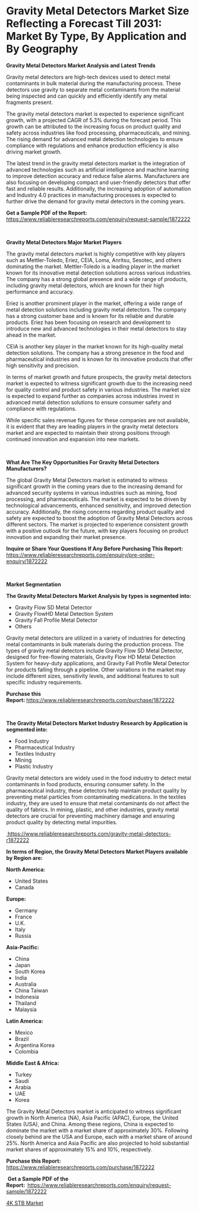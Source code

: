 <p><h1>Gravity Metal Detectors Market Size Reflecting a Forecast Till 2031: Market By Type, By Application and By Geography</h1></p><p><strong>Gravity Metal Detectors Market Analysis and Latest Trends</strong></p>
<p><p>Gravity metal detectors are high-tech devices used to detect metal contaminants in bulk material during the manufacturing process. These detectors use gravity to separate metal contaminants from the material being inspected and can quickly and efficiently identify any metal fragments present.</p><p>The gravity metal detectors market is expected to experience significant growth, with a projected CAGR of 5.3% during the forecast period. This growth can be attributed to the increasing focus on product quality and safety across industries like food processing, pharmaceuticals, and mining. The rising demand for advanced metal detection technologies to ensure compliance with regulations and enhance production efficiency is also driving market growth.</p><p>The latest trend in the gravity metal detectors market is the integration of advanced technologies such as artificial intelligence and machine learning to improve detection accuracy and reduce false alarms. Manufacturers are also focusing on developing compact and user-friendly detectors that offer fast and reliable results. Additionally, the increasing adoption of automation and Industry 4.0 practices in manufacturing processes is expected to further drive the demand for gravity metal detectors in the coming years.</p></p>
<p><strong>Get a Sample PDF of the Report:&nbsp;</strong> <a href="https://www.reliableresearchreports.com/enquiry/request-sample/1872222">https://www.reliableresearchreports.com/enquiry/request-sample/1872222</a></p>
<p>&nbsp;</p>
<p><strong>Gravity Metal Detectors Major Market Players</strong></p>
<p><p>The gravity metal detectors market is highly competitive with key players such as Mettler-Toledo, Eriez, CEIA, Loma, Anritsu, Sesotec, and others dominating the market. Mettler-Toledo is a leading player in the market known for its innovative metal detection solutions across various industries. The company has a strong global presence and a wide range of products, including gravity metal detectors, which are known for their high performance and accuracy.</p><p>Eriez is another prominent player in the market, offering a wide range of metal detection solutions including gravity metal detectors. The company has a strong customer base and is known for its reliable and durable products. Eriez has been focusing on research and development to introduce new and advanced technologies in their metal detectors to stay ahead in the market.</p><p>CEIA is another key player in the market known for its high-quality metal detection solutions. The company has a strong presence in the food and pharmaceutical industries and is known for its innovative products that offer high sensitivity and precision.</p><p>In terms of market growth and future prospects, the gravity metal detectors market is expected to witness significant growth due to the increasing need for quality control and product safety in various industries. The market size is expected to expand further as companies across industries invest in advanced metal detection solutions to ensure consumer safety and compliance with regulations.</p><p>While specific sales revenue figures for these companies are not available, it is evident that they are leading players in the gravity metal detectors market and are expected to maintain their strong positions through continued innovation and expansion into new markets.</p></p>
<p>&nbsp;</p>
<p><strong>What Are The Key Opportunities For Gravity Metal Detectors Manufacturers?</strong></p>
<p><p>The global Gravity Metal Detectors market is estimated to witness significant growth in the coming years due to the increasing demand for advanced security systems in various industries such as mining, food processing, and pharmaceuticals. The market is expected to be driven by technological advancements, enhanced sensitivity, and improved detection accuracy. Additionally, the rising concerns regarding product quality and safety are expected to boost the adoption of Gravity Metal Detectors across different sectors. The market is projected to experience consistent growth with a positive outlook for the future, with key players focusing on product innovation and expanding their market presence.</p></p>
<p><strong>Inquire or Share Your Questions If Any Before Purchasing This Report:</strong> <a href="https://www.reliableresearchreports.com/enquiry/pre-order-enquiry/1872222">https://www.reliableresearchreports.com/enquiry/pre-order-enquiry/1872222</a></p>
<p>&nbsp;</p>
<p><strong>Market Segmentation</strong></p>
<p><strong>The Gravity Metal Detectors Market Analysis by types is segmented into:</strong></p>
<p><ul><li>Gravity Flow SD Metal Detector</li><li>Gravity FlowHD Metal Detection System</li><li>Gravity Fall Profile Metal Detector</li><li>Others</li></ul></p>
<p><p>Gravity metal detectors are utilized in a variety of industries for detecting metal contaminants in bulk materials during the production process. The types of gravity metal detectors include Gravity Flow SD Metal Detector, designed for free-flowing materials, Gravity Flow HD Metal Detection System for heavy-duty applications, and Gravity Fall Profile Metal Detector for products falling through a pipeline. Other variations in the market may include different sizes, sensitivity levels, and additional features to suit specific industry requirements.</p></p>
<p><strong>Purchase this Report:&nbsp;</strong><a href="https://www.reliableresearchreports.com/purchase/1872222">https://www.reliableresearchreports.com/purchase/1872222</a></p>
<p>&nbsp;</p>
<p><strong>The Gravity Metal Detectors Market Industry Research by Application is segmented into:</strong></p>
<p><ul><li>Food Industry</li><li>Pharmaceutical Industry</li><li>Textiles Industry</li><li>Mining</li><li>Plastic Industry</li></ul></p>
<p><p>Gravity metal detectors are widely used in the food industry to detect metal contaminants in food products, ensuring consumer safety. In the pharmaceutical industry, these detectors help maintain product quality by preventing metal particles from contaminating medications. In the textiles industry, they are used to ensure that metal contaminants do not affect the quality of fabrics. In mining, plastic, and other industries, gravity metal detectors are crucial for preventing machinery damage and ensuring product quality by detecting metal impurities.</p></p>
<p><a href="https://www.reliableresearchreports.com/gravity-metal-detectors-r1872222">&nbsp;https://www.reliableresearchreports.com/gravity-metal-detectors-r1872222</a></p>
<p><strong>In terms of Region, the Gravity Metal Detectors Market Players available by Region are:</strong></p>
<p>
    <p> <strong> North America: </strong>
        <ul>
            <li>United States</li>
            <li>Canada</li>
        </ul>
        </p> 
    <p> <strong> Europe: </strong>
        <ul>
            <li>Germany</li>
            <li>France</li>
            <li>U.K.</li>
            <li>Italy</li>
            <li>Russia</li>
        </ul>
        </p> 
    <p> <strong> Asia-Pacific: </strong>
        <ul>
            <li>China</li>
            <li>Japan</li>
            <li>South Korea</li>
            <li>India</li>
            <li>Australia</li>
            <li>China Taiwan</li>
            <li>Indonesia</li>
            <li>Thailand</li>
            <li>Malaysia</li>
        </ul>
        </p> 
    <p> <strong> Latin America: </strong>
        <ul>
            <li>Mexico</li>
            <li>Brazil</li>
            <li>Argentina Korea</li>
            <li>Colombia</li>
        </ul>
        </p> 
    <p> <strong> Middle East & Africa: </strong>
        <ul>
            <li>Turkey</li>
            <li>Saudi</li>
            <li>Arabia</li>
            <li>UAE</li>
            <li>Korea</li>
        </ul>
    </p>
    </p>
<p><p>The Gravity Metal Detectors market is anticipated to witness significant growth in North America (NA), Asia Pacific (APAC), Europe, the United States (USA), and China. Among these regions, China is expected to dominate the market with a market share of approximately 30%. Following closely behind are the USA and Europe, each with a market share of around 25%. North America and Asia Pacific are also projected to hold substantial market shares of approximately 15% and 10%, respectively.</p></p>
<p><strong>Purchase this Report: </strong><a href="https://www.reliableresearchreports.com/purchase/1872222">https://www.reliableresearchreports.com/purchase/1872222</a></p>
<p>&nbsp;<strong>Get a Sample PDF of the Report:&nbsp;&nbsp;</strong><a href="https://www.reliableresearchreports.com/enquiry/request-sample/1872222">https://www.reliableresearchreports.com/enquiry/request-sample/1872222</a></p>
<p><strong></strong></p>
<p><p><a href="https://github.com/hlspriggs/Market-Research-Report-List-1/blob/main/4k-stb-market.md">4K STB Market</a></p></p>